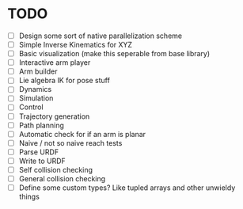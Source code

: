 # TODO

- [ ] Design some sort of native parallelization scheme
- [ ] Simple Inverse Kinematics for XYZ
- [ ] Basic visualization (make this seperable from base library)
- [ ] Interactive arm player
- [ ] Arm builder
- [ ] Lie algebra IK for pose stuff
- [ ] Dynamics 
- [ ] Simulation
- [ ] Control
- [ ] Trajectory generation
- [ ] Path planning
- [ ] Automatic check for if an arm is planar
- [ ] Naive / not so naive reach tests
- [ ] Parse URDF
- [ ] Write to URDF
- [ ] Self collision checking
- [ ] General collision checking
- [ ] Define some custom types? Like tupled arrays and other unwieldy things